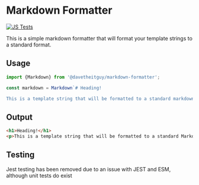 # Markdown Formatter

[![JS Tests](https://github.com/droberts-ctrlo/markdown-formatter/actions/workflows/tests.yml/badge.svg)](https://github.com/droberts-ctrlo/markdown-formatter/actions/workflows/tests.yml)

This is a simple markdown formatter that will format your template strings to a standard format.

## Usage

```typescript
import {Markdown} from '@davetheitguy/markdown-formatter';

const markdown = Markdown`# Heading!

This is a template string that will be formatted to a standard markdown format.`;
```

## Output

```html
<h1>Heading!</h1>
<p>This is a template string that will be formatted to a standard Markdown format.</p>
```

## Testing

Jest testing has been removed due to an issue with JEST and ESM, although unit tests do exist